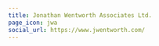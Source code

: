```yaml
---
title: Jonathan Wentworth Associates Ltd.
page_icon: jwa
social_url: https://www.jwentworth.com/
---
```

